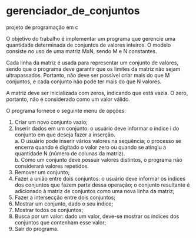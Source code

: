 # gerenciador_de_conjuntos
projeto de programação em c

O objetivo do trabalho é implementar um programa que gerencie uma 
quantidade determinada de conjuntos de valores inteiros. O modelo consiste no uso 
de uma matriz MxN, sendo M e N constantes.

Cada linha da matriz é usada para representar um conjunto de valores, sendo que 
o programa deve garantir que os limites da matriz não sejam ultrapassados. Portanto, 
não deve ser possível criar mais do que M conjuntos, e cada conjunto não pode ter mais 
do que N valores.

A matriz deve ser inicializada com zeros, indicando que está vazia. O zero, 
portanto, não é considerado como um valor válido.

O programa fornece o seguinte menu de opções:
1. Criar um novo conjunto vazio;
2. Inserir dados em um conjunto: o usuário deve informar o índice i do conjunto 
em que deseja fazer a inserção.  
  a. O usuário pode inserir vários valores na sequência; o processo se encerra 
quando é digitado o valor zero ou quando se atingiu a quantidade N 
(número de colunas da matriz).  
  b. Como um conjunto deve possuir valores distintos, o programa não considerará valores repetidos.  
3. Remover um conjunto;
4. Fazer a união entre dois conjuntos: o usuário deve informar os índices dos 
conjuntos que fazem parte dessa operação; o conjunto resultante é adicionado à 
matriz de conjuntos como uma nova linha da matriz;
5. Fazer a intersecção entre dois conjuntos;
6. Mostrar um conjunto, dado o seu índice;
7. Mostrar todos os conjuntos;
8. Busca por um valor: dado um valor, deve-se mostrar os índices dos conjuntos 
que contenham esse valor;
9. Sair do programa.

